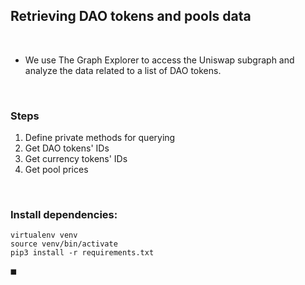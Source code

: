 ## Retrieving DAO tokens and pools data

<br>

* We use The Graph Explorer to access the Uniswap subgraph and analyze the data related to a list of DAO tokens.

<br>

### Steps

1. Define private methods for querying
2. Get DAO tokens' IDs
3. Get currency tokens' IDs
4. Get pool prices

<br>

### Install dependencies:

```
virtualenv venv
source venv/bin/activate
pip3 install -r requirements.txt
```
◼️